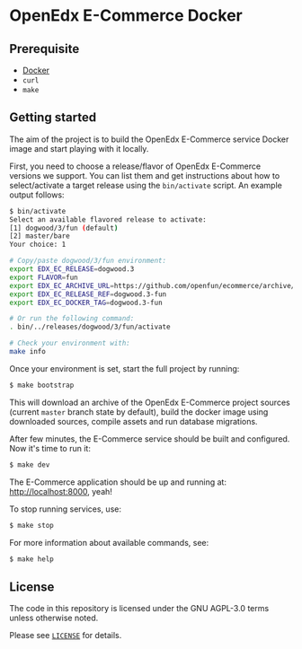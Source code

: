 # OpenEdx E-Commerce Docker

## Prerequisite

- [Docker](https://docs.docker.com/install)
- `curl`
- `make`

## Getting started

The aim of the project is to build the OpenEdx E-Commerce service Docker image
and start playing with it locally.

First, you need to choose a release/flavor of OpenEdx E-Commerce versions we
support. You can list them and get instructions about how to select/activate a
target release using the `bin/activate` script. An example output follows:

```bash
$ bin/activate
Select an available flavored release to activate:
[1] dogwood/3/fun (default)
[2] master/bare
Your choice: 1

# Copy/paste dogwood/3/fun environment:
export EDX_EC_RELEASE=dogwood.3
export FLAVOR=fun
export EDX_EC_ARCHIVE_URL=https://github.com/openfun/ecommerce/archive/dogwood.3.tar.gz
export EDX_EC_RELEASE_REF=dogwood.3-fun
export EDX_EC_DOCKER_TAG=dogwood.3-fun

# Or run the following command:
. bin/../releases/dogwood/3/fun/activate

# Check your environment with:
make info
```

Once your environment is set, start the full project by running:

```bash
$ make bootstrap
```

This will download an archive of the OpenEdx E-Commerce project sources
(current `master` branch state by default), build the docker image using
downloaded sources, compile assets and run database migrations.

After few minutes, the E-Commerce service should be built and configured. Now
it's time to run it:

```bash
$ make dev
```

The E-Commerce application should be up and running at:
[http://localhost:8000](http://localhost:8000), yeah!

To stop running services, use:

```bash
$ make stop
```

For more information about available commands, see:

```bash
$ make help
```

## License

The code in this repository is licensed under the GNU AGPL-3.0 terms unless
otherwise noted.

Please see [`LICENSE`](./LICENSE) for details.
